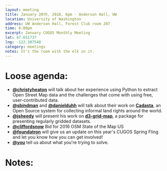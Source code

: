 ```yaml
---
layout: meeting
title: January 20th, 2016, 6pm - Anderson Hall, UW
location: University of Washington
address: UW Anderson Hall, Forest Club room 207
time: 6:00pm
excerpt: January CUGOS Monthly Meeting
lat: 47.651737
lng: -122.307540
category: meetings
notes: It's the room with the elk in it.
---
```


Loose agenda:
=============
- **[@christyheaton](https://github.com/christyheaton)** will talk about her experience using Python to extract Open Street Map data and the challenges that come with using free, user-contributed data.
- **[@sbindman](https://github.com/sbindman)** and **[@danielduhh](https://github.com/danielduhh)** will talk about their work on **[Cadasta](http://cadasta.org/#home)**, an Open Source system for collecting informal land rights around the world.
- **[@jsheedy](http://github.com/jsheedy/)** will present his work on **[d3-grid-map](http://vulcantechnologies.github.io/d3-grid-map/)**, a package for presenting regularly gridded datasets.
- **[@cliffordsnow](http://github.com/cliffordsnow/)** Bid for 2016 OSM State of the Map US
- **[@foundatron](https://github.com/foundatron)** will give us an update on this year's CUGOS Spring Fling and let you know how you can get involved!
- **[@you](http://cugos.org/people/)** tell us about what you're trying to solve.


Notes:
======
